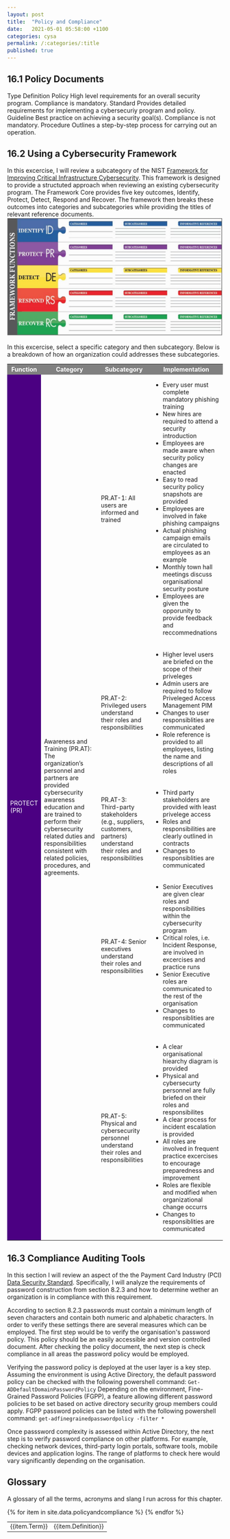 ```yaml
---
layout: post
title:  "Policy and Compliance"
date:   2021-05-01 05:58:00 +1100
categories: cysa  
permalink: /:categories/:title
published: true
---
```


## 16.1 Policy Documents
  <tr bgcolor="grey" style="color:white;">
      <td>Type</td>
      <td>Definition</td>
  </tr>

  <tr>
    <td>Policy</td>
    <td>High level requirements for an overall security program. Compliance is mandatory.</td>
  </tr>

  <tr>
    <td>Standard</td>
    <td>Provides detailed requirements for implementing a cybersecuriy program and policy.</td>
  </tr>

  <tr>
    <td>Guideline</td>
    <td>Best practice on achieving a security goal(s). Compliance is not mandatory.</td>
  </tr>

  <tr>
    <td>Procedure</td>
    <td>Outlines a step-by-step process for carrying out an operation.</td>
  </tr>

</table>

## 16.2 Using a Cybersecurity Framework
In this excercise, I will review a subcategory of the NIST [Framework for Improving 
Critical Infrastructure Cybersecurity](https://nvlpubs.nist.gov/nistpubs/CSWP/NIST.CSWP.04162018.pdf). 
This framework is designed to provide a structuted approach when reviewing an existing cybersecurity program. The Framework Core provides five key outcomes, Identify, Protect, Detect, Respond and Recover.
The framework then breaks these outcomes into categories and subcategories while providing the titles of relevant reference documents.
![Risk Management](\assets\img\framework.jpg)

In this excercise, select a specific category and then subcategory. Below is a breakdown of how an organization could addresses these subcategories.

<tr bgcolor="grey" style="color:white;">

<table>
  <tr bgcolor="grey" style="color:white;">
    <th>Function</th>
    <th>Category</th>
    <th>Subcategory</th>
    <th>Implementation</th>
  </tr>
  <tr>
    <td bgcolor="Indigo" style="color:white;" rowspan="5">PROTECT (PR)</td>
    <td rowspan="5">Awareness and Training (PR.AT): The organization’s personnel and partners are 
    provided cybersecurity awareness education and are trained to 
    perform their cybersecurity related duties and responsibilities 
    consistent with related policies, 
    procedures, and agreements.
    </td>
    <td>PR.AT-1: All users are informed and trained</td>
    <td>
        <ul>
            <li>Every user must complete mandatory phishing training</li>
            <li>New hires are required to attend a security introduction</li>
            <li>Employees are made aware when security policy changes are enacted</li>
            <li>Easy to read security policy snapshots are provided</li>
            <li>Employees are involved in fake phishing campaigns</li>
            <li>Actual phishing campaign emails are circulated to employees as an example</li>
            <li>Monthly town hall meetings discuss organisational security posture</li>
            <li>Employees are given the opporunity to provide feedback and reccommednations</li>
        </ul>
    </td>
  </tr>
  <tr>
    <td>PR.AT-2: Privileged users understand their 
roles and responsibilities </td>
    <td>
        <ul>
            <li>Higher level users are briefed on the scope of their priveleges</li>
            <li>Admin users are required to follow Priveleged Access Management PIM</li>
            <li>Changes to user responsiblities are communicated</li>
            <li>Role reference is provided to all employees, listing the name and descriptions of all roles</li>
        </ul>
    </td>
  </tr>
  <tr>
    <td>PR.AT-3: Third-party stakeholders (e.g., 
suppliers, customers, partners) understand 
their roles and responsibilities</td>
    <td>
        <ul>
            <li>Third party stakeholders are provided with least privelege access</li>
            <li>Roles and responsibilities are clearly outlined in contracts</li>
            <li>Changes to responsiblities are communicated</li>
        </ul>
    </td>
  </tr>
  <tr>
    <td>PR.AT-4: Senior executives understand 
their roles and responsibilities</td>
    <td>
        <ul>
            <li>Senior Executives are given clear roles and responsibilities within the cybersecurity program</li>
            <li>Critical roles, i.e. Incident Response, are involved in excercises and practice runs</li>
            <li>Senior Executive roles are communicated to the rest of the organisation</li>
            <li>Changes to responsiblities are communicated</li>
        </ul>
    </td>
  </tr>
  <tr>
    <td>PR.AT-5: Physical and cybersecurity 
personnel understand their roles and
responsibilities </td>
    <td>
        <ul>
            <li>A clear organisational hiearchy diagram is provided</li>
            <li>Physical and cybersecurty personnel are fully briefed on their roles and responsibilites</li>
            <li>A clear process for incident escalation is provided</li>
            <li>All roles are involved in frequent practice excercises to encourage preparedness and improvement</li>
            <li>Roles are flexible and modified when organizational change occurrs</li>
            <li>Changes to responsiblities are communicated</li>
        </ul>
    </td>
  </tr>
</table>

## 16.3 Compliance Auditing Tools
In this section I will review an aspect of the the Payment Card Industry (PCI) [Data Security Standard](https://www.pcisecuritystandards.org/document_library). Specifically, I will analyze the requirements of password construction from section 8.2.3 and how to 
determine wether an organization is in compliance with this requirement. 

According to section 8.2.3 passwords must contain a minimum length of seven characters and contain both numeric and alphabetic characters. In order to verify these settings there are several measures which can be employed. The first step would be to verify the organisation's password policy. This policy should be an easily accessible and version controlled document. After checking the policy document, the next step is check compliance in all areas the password policy would be employed. 

Verifying the password policy is deployed at the user layer is a key step. Assuming the environment is using Active Directory, the default password policy can be checked with the following powershell command:
```Get-ADDefaultDomainPasswordPolicy```
Depending on the environment, Fine-Grained Password Policies (FGPP), a feature allowing different password policies to be set based on active directory security group members could apply. FGPP password policies can be listed with the following powershell command:
```get-adfinegrainedpasswordpolicy -filter *```

Once passsword complexity is assessed within Active Directory, the next step is to verify password compliance on other platforms. For example, checking network devices, third-party login portals, software tools, mobile devices and application logins. The range of platforms to check here would vary significantly depending on the organisation. 

## Glossary
A glossary of all the terms, acronyms and slang I run across for this chapter.

<table>
{% for item in site.data.policyandcompliance %}
    <tr>
        <td>{{item.Term}}</td> 
        <td>{{item.Definition}}</td>
    </tr>
{% endfor %}
</table>